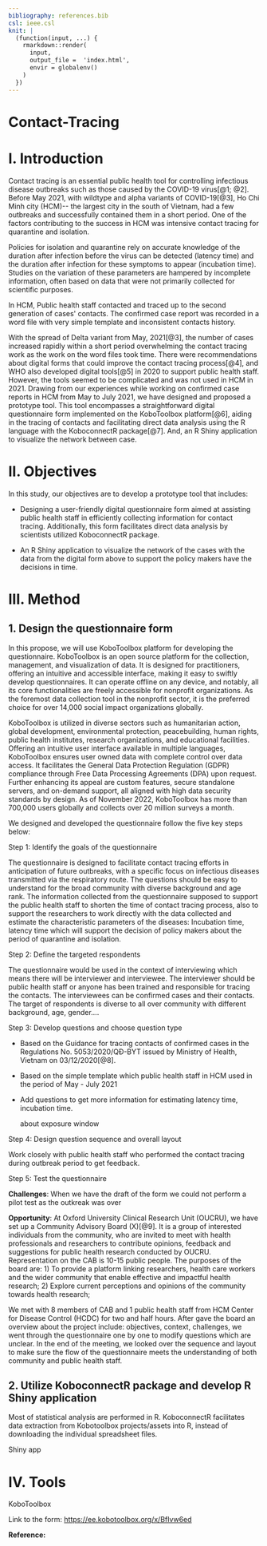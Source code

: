 ```yaml
---
bibliography: references.bib
csl: ieee.csl
knit: |
  (function(input, ...) {
    rmarkdown::render(
      input,
      output_file =  'index.html',
      envir = globalenv()
    )
  })  
---
```


# Contact-Tracing

# I. Introduction

Contact tracing is an essential public health tool for controlling infectious disease outbreaks such as those caused by the COVID-19 virus[@1; @2]. Before May 2021, with wildtype and alpha variants of COVID-19[@3], Ho Chi Minh city (HCM)-- the largest city in the south of Vietnam, had a few outbreaks and successfully contained them in a short period. One of the factors contributing to the success in HCM was intensive contact tracing for quarantine and isolation.

Policies for isolation and quarantine rely on accurate knowledge of the duration after infection before the virus can be detected (latency time) and the duration after infection for these symptoms to appear (incubation time). Studies on the variation of these parameters are hampered by incomplete information, often based on data that were not primarily collected for scientific purposes.

In HCM, Public health staff contacted and traced up to the second generation of cases' contacts. The confirmed case report was recorded in a word file with very simple template and inconsistent contacts history.

With the spread of Delta variant from May, 2021[@3], the number of cases increased rapidly within a short period overwhelming the contact tracing work as the work on the word files took time. There were recommendations about digital forms that could improve the contact tracing process[@4], and WHO also developed digital tools[@5] in 2020 to support public health staff. However, the tools seemed to be complicated and was not used in HCM in 2021. Drawing from our experiences while working on confirmed case reports in HCM from May to July 2021, we have designed and proposed a prototype tool. This tool encompasses a straightforward digital questionnaire form implemented on the KoboToolbox platform[@6], aiding in the tracing of contacts and facilitating direct data analysis using the R language with the KoboconnectR package[@7]. And, an R Shiny application to visualize the network between case.

# II. Objectives

In this study, our objectives are to develop a prototype tool that includes:

-   Designing a user-friendly digital questionnaire form aimed at assisting public health staff in efficiently collecting information for contact tracing. Additionally, this form facilitates direct data analysis by scientists utilized KoboconnectR package.

-   An R Shiny application to visualize the network of the cases with the data from the digital form above to support the policy makers have the decisions in time.

# III. Method

## 1. Design the questionnaire form

In this propose, we will use KoboToolbox platform for developing the questionnaire. KoboToolbox is an open source platform for the collection, management, and visualization of data. It is designed for practitioners, offering an intuitive and accessible interface, making it easy to swiftly develop questionnaires. It can operate offline on any device, and notably, all its core functionalities are freely accessible for nonprofit organizations. As the foremost data collection tool in the nonprofit sector, it is the preferred choice for over 14,000 social impact organizations globally.

KoboToolbox is utilized in diverse sectors such as humanitarian action, global development, environmental protection, peacebuilding, human rights, public health institutes, research organizations, and educational facilities. Offering an intuitive user interface available in multiple languages, KoboToolbox ensures user owned data with complete control over data access. It facilitates the General Data Protection Regulation (GDPR) compliance through Free Data Processing Agreements (DPA) upon request. Further enhancing its appeal are custom features, secure standalone servers, and on-demand support, all aligned with high data security standards by design. As of November 2022, KoboToolbox has more than 700,000 users globally and collects over 20 million surveys a month.

We designed and developed the questionnaire follow the five key steps below:

Step 1: Identify the goals of the questionnaire

The questionnaire is designed to facilitate contact tracing efforts in anticipation of future outbreaks, with a specific focus on infectious diseases transmitted via the respiratory route. The questions should be easy to understand for the broad community with diverse background and age rank. The information collected from the questionnaire supposed to support the public health staff to shorten the time of contact tracing process, also to support the researchers to work directly with the data collected and estimate the characteristic parameters of the diseases: Incubation time, latency time which will support the decision of policy makers about the period of quarantine and isolation.

Step 2: Define the targeted respondents

The questionnaire would be used in the context of interviewing which means there will be interviewer and interviewee. The interviewer should be public health staff or anyone has been trained and responsible for tracing the contacts. The interviewees can be confirmed cases and their contacts. The target of respondents is diverse to all over community with different background, age, gender....

Step 3: Develop questions and choose question type

-   Based on the Guidance for tracing contacts of confirmed cases in the Regulations No. 5053/2020/QĐ-BYT issued by Ministry of Health, Vietnam on 03/12/2020[@8].

-   Based on the simple template which public health staff in HCM used in the period of May - July 2021

-   Add questions to get more information for estimating latency time, incubation time.

    about exposure window

Step 4: Design question sequence and overall layout

Work closely with public health staff who performed the contact tracing during outbreak period to get feedback.

Step 5: Test the questionnaire

**Challenges**: When we have the draft of the form we could not perform a pilot test as the outkreak was over

**Opportunity**: At Oxford University Clinical Research Unit (OUCRU), we have set up a Community Advisory Board (X)[@9]. It is a group of interested individuals from the community, who are invited to meet with health professionals and researchers to contribute opinions, feedback and suggestions for public health research conducted by OUCRU. Representation on the CAB is 10-15 public people. The purposes of the board are: 1) To provide a platform linking researchers, health care workers and the wider community that enable effective and impactful health research; 2) Explore current perceptions and opinions of the community towards health research;

We met with 8 members of CAB and 1 public health staff from HCM Center for Disease Control (HCDC) for two and half hours. After gave the board an overview about the project include: objectives, context, challenges, we went through the questionnaire one by one to modify questions which are unclear. In the end of the meeting, we looked over the sequence and layout to make sure the flow of the questionnaire meets the understanding of both community and public health staff.

## 2. Utilize KoboconnectR package and develop R Shiny application

Most of statistical analysis are performed in R. KoboconnectR facilitates data extraction from Kobotoolbox projects/assets into R, instead of downloading the individual spreadsheet files.

Shiny app

# IV. Tools

KoboToolbox

Link to the form: <https://ee.kobotoolbox.org/x/BfIvw6ed>

**Reference:**
